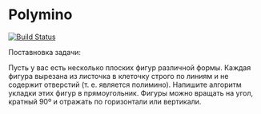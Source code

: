 # Polymino
[![Build Status](https://travis-ci.org/BMSTU732/Polymino.svg?branch=master)](https://travis-ci.org/BMSTU732/Polymino)


Поставновка задачи:

Пусть у вас есть несколько плоских фигур различной формы. Каждая
фигура вырезана из листочка в клеточку строго по линиям и не содержит
отверстий (т. е. является полимино). Напишите алгоритм укладки этих
фигур в прямоугольник. Фигуры можно вращать на угол, кратный 90º и
отражать по горизонтали или вертикали.
